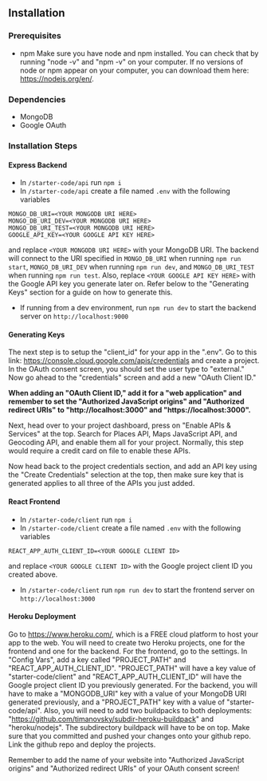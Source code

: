 ## Installation

### Prerequisites
* npm
Make sure you have node and npm installed. You can check that by running "node -v" and "npm -v" on your computer. If no versions of node or npm appear on your computer, you can download them here: https://nodejs.org/en/.

### Dependencies
* MongoDB
* Google OAuth

### Installation Steps

#### Express Backend
* In `/starter-code/api` run `npm i`
* In `/starter-code/api` create a file named `.env` with the following variables
```
MONGO_DB_URI=<YOUR MONGODB URI HERE>
MONGO_DB_URI_DEV=<YOUR MONGODB URI HERE>
MONGO_DB_URI_TEST=<YOUR MONGODB URI HERE>
GOOGLE_API_KEY=<YOUR GOOGLE API KEY HERE>
```
and replace `<YOUR MONGODB URI HERE>` with your MongoDB URI. The backend will connect to the URI specified in `MONGO_DB_URI` when running `npm run start`, `MONGO_DB_URI_DEV` when running `npm run dev`, and `MONGO_DB_URI_TEST` when running `npm run test`.
Also, replace `<YOUR GOOGLE API KEY HERE>` with the Google API key you generate later on. Refer below to the "Generating Keys" section for a guide on how to generate this.

* If running from a dev environment, run `npm run dev` to start the backend server on `http://localhost:9000`

#### Generating Keys
The next step is to setup the "client_id" for your app in the ".env". Go to this link: https://console.cloud.google.com/apis/credentials and create a project. In the OAuth consent screen, you should set the user type to "external." Now go ahead to the "credentials" screen and add a new "OAuth Client ID."

**When adding an "OAuth Client ID," add it for a "web application" and remember to set the "Authorized JavaScript origins" and "Authorized redirect URIs" to "http://localhost:3000" and "https://localhost:3000".**

Next, head over to your project dashboard, press on "Enable APIs & Services" at the top. Search for Places API, Maps JavaScript API, and Geocoding API, and enable them all for your project. Normally, this step would require a credit card on file to enable these APIs.

Now head back to the project credentials section, and add an API key using the "Create Credentials" selection at the top, then make sure key that is generated applies to all three of the APIs you just added.

#### React Frontend
* In `/starter-code/client` run `npm i`
* In `/starter-code/client` create a file named `.env` with the following variables
```
REACT_APP_AUTH_CLIENT_ID=<YOUR GOOGLE CLIENT ID>
```
and replace `<YOUR GOOGLE CLIENT ID>` with the Google project client ID you created above. 
* In `/starter-code/client` run `npm run dev` to start the frontend server on `http://localhost:3000`

#### Heroku Deployment
Go to https://www.heroku.com/, which is a FREE cloud platform to host your app to the web. You will need to create two Heroku projects, one for the frontend and one for the backend. For the frontend, go to the settings. In "Config Vars", add a key called "PROJECT_PATH" and "REACT_APP_AUTH_CLIENT_ID". "PROJECT_PATH" will have a key value of "starter-code/client" and "REACT_APP_AUTH_CLIENT_ID" will have the Google project client ID you previously generated. 
For the backend, you will have to make a "MONGODB_URI" key with a value of your MongoDB URI generated previously, and a "PROJECT_PATH" key with a value of "starter-code/api". 
Also, you will need to add two buildpacks to both deployments: "https://github.com/timanovsky/subdir-heroku-buildpack" and "heroku/nodejs". The subdirectory buildpack will have to be on top. 
Make sure that you committed and pushed your changes onto your github repo. Link the github repo and deploy the projects.

Remember to add the name of your website into "Authorized JavaScript origins" and "Authorized redirect URIs" of your OAuth consent screen!


